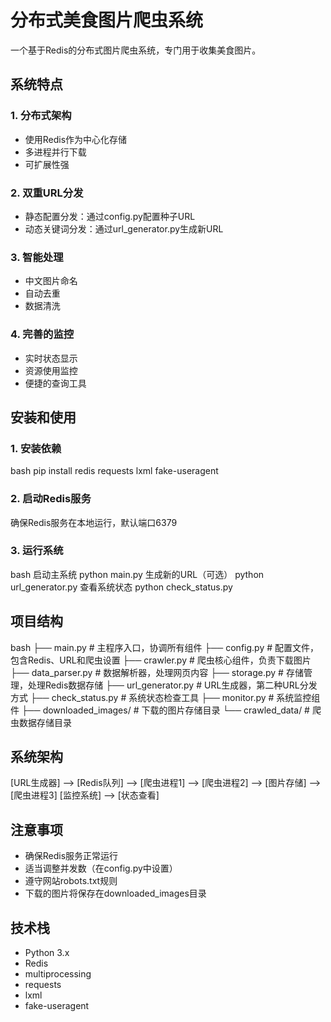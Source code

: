 # 分布式美食图片爬虫系统

一个基于Redis的分布式图片爬虫系统，专门用于收集美食图片。

## 系统特点

### 1. 分布式架构
- 使用Redis作为中心化存储
- 多进程并行下载
- 可扩展性强

### 2. 双重URL分发
- 静态配置分发：通过config.py配置种子URL
- 动态关键词分发：通过url_generator.py生成新URL

### 3. 智能处理
- 中文图片命名
- 自动去重
- 数据清洗

### 4. 完善的监控
- 实时状态显示
- 资源使用监控
- 便捷的查询工具

## 安装和使用

### 1. 安装依赖
bash
pip install redis requests lxml fake-useragent

### 2. 启动Redis服务
确保Redis服务在本地运行，默认端口6379

### 3. 运行系统
bash
启动主系统
python main.py
生成新的URL（可选）
python url_generator.py
查看系统状态
python check_status.py

## 项目结构
bash
├── main.py # 主程序入口，协调所有组件
├── config.py # 配置文件，包含Redis、URL和爬虫设置
├── crawler.py # 爬虫核心组件，负责下载图片
├── data_parser.py # 数据解析器，处理网页内容
├── storage.py # 存储管理，处理Redis数据存储
├── url_generator.py # URL生成器，第二种URL分发方式
├── check_status.py # 系统状态检查工具
├── monitor.py # 系统监控组件
├── downloaded_images/ # 下载的图片存储目录
└── crawled_data/ # 爬虫数据存储目录

## 系统架构
[URL生成器] --> [Redis队列] --> [爬虫进程1]
--> [爬虫进程2] --> [图片存储]
--> [爬虫进程3]
[监控系统] --> [状态查看]

## 注意事项
- 确保Redis服务正常运行
- 适当调整并发数（在config.py中设置）
- 遵守网站robots.txt规则
- 下载的图片将保存在downloaded_images目录

## 技术栈
- Python 3.x
- Redis
- multiprocessing
- requests
- lxml
- fake-useragent
